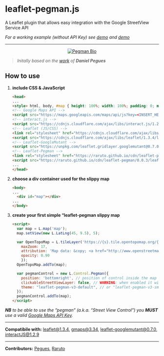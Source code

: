 # leaflet-pegman.js
A Leaflet plugin that allows easy integration with the Google StreetView Service API

_For a working example (without API Key) see [demo](https://raruto.github.io/examples/leaflet-pegman/leaflet-pegman.html) and [demo](https://raruto.github.io/examples/leaflet-pegman/leaflet-pegman-clickableStreetViewLayer.html)_

---

<p align="center">
    <a href="https://raruto.github.io" rel="nofollow"><img src="https://raruto.github.io/img/pegman-bio.png" alt="Pegman Bio" /></a>
</p>

> _Initally based on the [work](http://jsfiddle.net/pegues/a5mn1ogu/) of **Daniel Pegues**_

## How to use

1. **include CSS & JavaScript**
    ```html
    <head>
    ...
    <style> html, body, #map { height: 100%; width: 100%; padding: 0; margin: 0; } </style>
    <!-- Google Maps API -->
    <script src="https://maps.googleapis.com/maps/api/js?key=<INSERT_HERE_API_KEY>"></script>
    <!-- interact.js -->
    <script src="https://cdnjs.cloudflare.com/ajax/libs/interact.js/1.2.9/interact.min.js"></script>
    <!-- Leaflet (JS/CSS) -->
    <link rel="stylesheet" href="https://cdnjs.cloudflare.com/ajax/libs/leaflet/1.3.4/leaflet.css" />
    <script src="https://cdnjs.cloudflare.com/ajax/libs/leaflet/1.3.4/leaflet.js"></script>
    <!-- Leaflet-GoogleMutant -->
    <script src="https://unpkg.com/leaflet.gridlayer.googlemutant@0.7.0/Leaflet.GoogleMutant.js"></script>
    <!-- Leaflet-Pegman -->
    <link rel="stylesheet" href="https://raruto.github.io/cdn/leaflet-pegman/0.0.3/leaflet-pegman.css" />
    <script src="https://raruto.github.io/cdn/leaflet-pegman/0.0.3/leaflet-pegman.js"></script>
    ...
    </head>
    ```
2. **choose a div container used for the slippy map**
    ```html
    <body>
    ...
	  <div id="map"></div>
    ...
    </body>
    ```
3. **create your first simple “leaflet-pegman slippy map**
    ```html
    <script>
      var map = L.map('map');
      map.setView(new L.LatLng(45, 9.5), 5);

      var OpenTopoMap = L.tileLayer('https://{s}.tile.opentopomap.org/{z}/{x}/{y}.png', {
        maxZoom: 17,
        attribution: 'Map data: &copy; <a href="http://www.openstreetmap.org/copyright">OpenStreetMap</a>, <a href="http://viewfinderpanoramas.org">SRTM</a> | Map style: &copy; <a href="https://opentopomap.org">OpenTopoMap</a> (<a href="https://creativecommons.org/licenses/by-sa/3.0/">CC-BY-SA</a>)',
        opacity: 0.90
        });
      OpenTopoMap.addTo(map);

      var pegmanControl = new L.Control.Pegman({
        position: 'bottomright', // position of control inside the map
        clickableStreetViewLayer: false, // WARNING: when enabled it will violate Google ToS rules
        theme: "leaflet-pegman-v3-default", // or "leaflet-pegman-v3-small"
      });
      pegmanControl.addTo(map);
    </script>
    ```

_**NB** to be able to use the “pegman” (a.k.a. “Street View Control”) you **MUST** use a valid [Google Maps API Key](https://developers.google.com/maps/documentation/javascript/get-api-key)._

---

**Compatibile with:** leaflet@1.3.4, gmaps@3.34, leaflet-googlemutant@0.7.0, interactJS@1.2.9

---

**Contributors:** [Pegues](http://jsfiddle.net/user/pegues/fiddles/), [Raruto](https://github.com/Raruto/leaflet-google)
